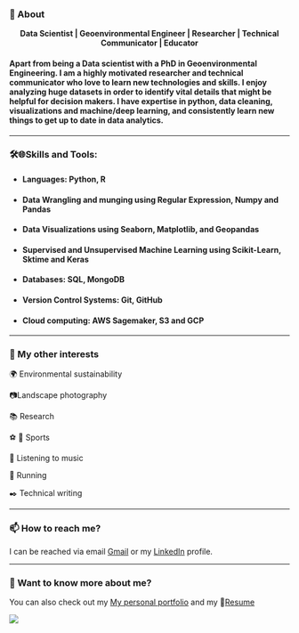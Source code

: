 ### 🧐 About 

  <p align="center">
      <b>Data Scientist | Geoenvironmental Engineer | Researcher | Technical Communicator | Educator</b>
  </p>

#### Apart from being a Data scientist with a PhD in Geoenvironmental Engineering. I am a highly motivated researcher and technical communicator who love to learn new technologies and skills. I enjoy analyzing huge datasets in order to identify vital details that might be helpful for decision makers. I have expertise in python, data cleaning, visualizations and machine/deep learning, and consistently learn new things to get up to date in data analytics. 
---
 
### 🛠️🌐**Skills and Tools:**


- ####  Languages: Python, R

- ####  Data Wrangling and munging using Regular Expression, Numpy and Pandas 

- ####  Data Visualizations using Seaborn, Matplotlib, and Geopandas           

- #### Supervised and Unsupervised Machine Learning using Scikit-Learn, Sktime and Keras

- #### Databases: SQL, MongoDB

- ####  Version Control Systems: Git, GitHub

- #### Cloud computing: AWS Sagemaker, S3 and GCP

---

### 👯 My other interests

🌍 Environmental sustainability

:camera:Landscape photography

:books: Research

:soccer: :football: Sports

:musical_note: Listening to music

:running: Running

:black_nib: Technical writing

___

### 📫 How to reach me?

I can be reached via email [Gmail](osanusi21@gmail.com) or my [LinkedIn](https://www.linkedin.com/in/osanusi/) profile. 

___

### 💬 Want to know more about me?

You can also check out my [My personal portfolio](http://oasanusi.github.io) and my 📝[Resume](https://drive.google.com/file/d/1-FjLnnVVj6gdGoR5M5ZDb64CMsiqgdEk/view?usp=sharing)
<!---
oasanusi/oasanusi is a ✨ special ✨ repository because its `README.md` (this file) appears on your GitHub profile.
You can click the Preview link to take a look at your changes.
--->

![](https://komarev.com/ghpvc/?username=oasanusi&color=blueviolet)

